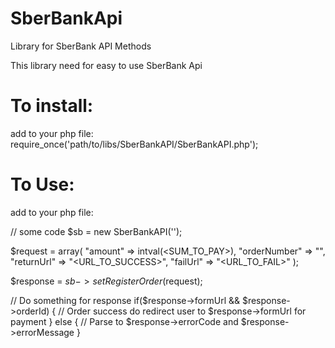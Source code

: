 # SberBankApi
Library for SberBank API Methods

This library need for easy to use SberBank Api

# To install:
add to your php file:
require_once('path/to/libs/SberBankAPI/SberBankAPI.php');

# To Use:
add to your php file:

// some code
$sb = new SberBankAPI('<TOKEN>');

$request = array(
  "amount" => intval(<SUM_TO_PAY>),
  "orderNumber" => "<orderNumber>",
  "returnUrl" => "<URL_TO_SUCCESS>",
  "failUrl" => "<URL_TO_FAIL>"
);

$response = $sb->setRegisterOrder($request);

// Do something for response
if($response->formUrl && $response->orderId)
{
  // Order success do redirect user to $response->formUrl for payment
} 
else 
{
  // Parse to $response->errorCode and $response->errorMessage
}
